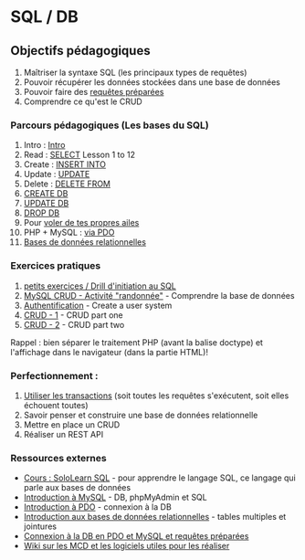 # SQL / DB

## Objectifs pédagogiques

1. Maîtriser la syntaxe SQL (les principaux types de requêtes)
1. Pouvoir récupérer les données stockées dans une base de données
1. Pouvoir faire des [requêtes préparées](http://php.net/manual/fr/pdo.prepared-statements.php)
1. Comprendre ce qu'est le CRUD

### Parcours pédagogiques (Les bases du SQL)

1. Intro : [Intro](./1.intro.md)
1. Read : [SELECT](https://sqlbolt.com/lesson/select_queries_introduction) Lesson 1 to 12
1. Create : [INSERT INTO](https://sqlbolt.com/lesson/inserting_rows)
1. Update : [UPDATE](https://sqlbolt.com/lesson/updating_rows)
1. Delete : [DELETE FROM](https://sqlbolt.com/lesson/deleting_rows)
1. [CREATE DB](https://sqlbolt.com/lesson/creating_tables)
1. [UPDATE DB](https://sqlbolt.com/lesson/altering_tables)
1. [DROP DB](https://sqlbolt.com/lesson/dropping_tables)
1. Pour [voler de tes propres ailes](./2.moveon.md)
1. PHP + MySQL : [via PDO](./3.0.pdo.md)
1. [Bases de données relationnelles](4.relational-db.md)

### Exercices pratiques

1. [petits exercices / Drill d'initiation au SQL](./sql-exo)
1. [MySQL CRUD - Activité "randonnée"](./exos/php-training-mysql) - Comprendre la base de données
1. [Authentification](./exos/php-challenge-auth) - Create a user system
1. [CRUD - 1](./exos/php-exercises-crud1) - CRUD part one
1. [CRUD - 2](./exos/php-exercises-crud2) - CRUD part two

Rappel : bien séparer le traitement PHP (avant la balise doctype) et l'affichage dans le navigateur (dans la partie HTML)!

### Perfectionnement :

1. [Utiliser les transactions](https://riptutorial.com/php/example/4186/database-transactions-with-pdo) (soit toutes les requêtes s'exécutent, soit elles échouent toutes)
1. Savoir penser et construire une base de données relationnelle
1. Mettre en place un CRUD
1. Réaliser un REST API

### Ressources externes

-   [Cours : SoloLearn SQL](https://www.sololearn.com/Course/SQL/) - pour apprendre le langage SQL, ce langage qui parle aux bases de données
-   [Introduction à MySQL](https://docs.google.com/presentation/d/1yXQz5dMMDkdSu5eBOG7YS2UH2uWyg5vJmU0kJt6YR6Q/edit?usp=sharing) - DB, phpMyAdmin et SQL
-   [Introduction à PDO](https://docs.google.com/presentation/d/14-5BGNJyuILB2kfYlxzsaFDRNA8zCrot9DbYVVNo3X4/edit?usp=sharing) - connexion à la DB
-   [Introduction aux bases de données relationnelles](https://docs.google.com/presentation/d/1pPVFVr72xmmGpHFSKbF6ZL9QblwfX5MWaViXlnY3w2I/edit?usp=sharing) - tables multiples et jointures
-   [Connexion à la DB en PDO et MySQL et requêtes préparées](Pratique-l'utilisation-de-PDO.md)
-   [Wiki sur les MCD et les logiciels utiles pour les réaliser](https://github.com/becodeorg/BeCode/wiki/Outils-de-mod%C3%A9lisation-de-base-de-donn%C3%A9es-%28SQL%29)
